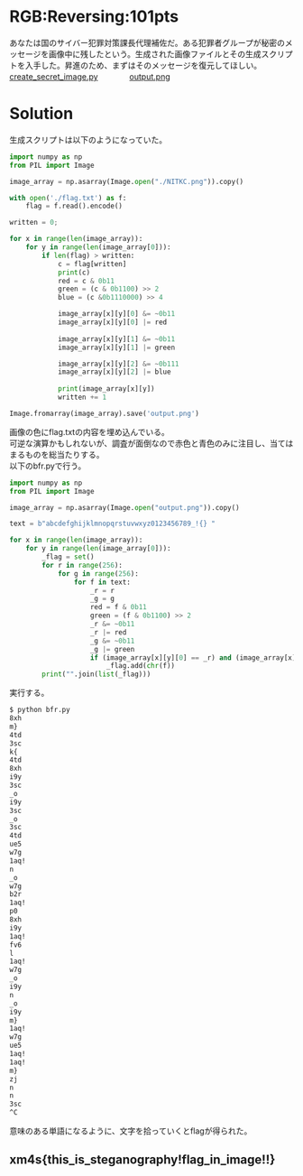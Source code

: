 # RGB:Reversing:101pts
あなたは国のサイバー犯罪対策課長代理補佐だ。ある犯罪者グループが秘密のメッセージを画像中に残したという。生成された画像ファイルとその生成スクリプトを入手した。昇進のため、まずはそのメッセージを復元してほしい。  
[create_secret_image.py](create_secret_image.py)　　　　[output.png](output.png)  

# Solution
生成スクリプトは以下のようになっていた。  
```python:create_secret_image.py
import numpy as np
from PIL import Image

image_array = np.asarray(Image.open("./NITKC.png")).copy()

with open('./flag.txt') as f:
    flag = f.read().encode()

written = 0;

for x in range(len(image_array)):
    for y in range(len(image_array[0])):
        if len(flag) > written:
            c = flag[written]
            print(c)
            red = c & 0b11
            green = (c & 0b1100) >> 2
            blue = (c &0b1110000) >> 4

            image_array[x][y][0] &= ~0b11
            image_array[x][y][0] |= red
            
            image_array[x][y][1] &= ~0b11
            image_array[x][y][1] |= green

            image_array[x][y][2] &= ~0b111
            image_array[x][y][2] |= blue
            
            print(image_array[x][y])
            written += 1

Image.fromarray(image_array).save('output.png')
```
画像の色にflag.txtの内容を埋め込んでいる。  
可逆な演算かもしれないが、調査が面倒なので赤色と青色のみに注目し、当てはまるものを総当たりする。  
以下のbfr.pyで行う。  
```python:bfr.py
import numpy as np
from PIL import Image

image_array = np.asarray(Image.open("output.png")).copy()

text = b"abcdefghijklmnopqrstuvwxyz0123456789_!{} "

for x in range(len(image_array)):
    for y in range(len(image_array[0])):
        _flag = set()
        for r in range(256):
            for g in range(256):
                for f in text:
                    _r = r
                    _g = g
                    red = f & 0b11
                    green = (f & 0b1100) >> 2
                    _r &= ~0b11
                    _r |= red
                    _g &= ~0b11
                    _g |= green
                    if (image_array[x][y][0] == _r) and (image_array[x][y][1] == _g):
                        _flag.add(chr(f))
        print("".join(list(_flag)))
```
実行する。  
```bash
$ python bfr.py
8xh
m}
4td
3sc
k{
4td
8xh
i9y
3sc
_o
i9y
3sc
_o
3sc
4td
ue5
w7g
1aq!
n
_o
w7g
b2r
1aq!
p0
8xh
i9y
1aq!
fv6
l
1aq!
w7g
_o
i9y
n
_o
i9y
m}
1aq!
w7g
ue5
1aq!
1aq!
m}
zj
n
n
3sc
^C
```
意味のある単語になるように、文字を拾っていくとflagが得られた。  

## xm4s{this_is_steganography!flag_in_image!!}